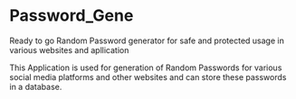 # Password_Gene
Ready to go Random Password generator for safe and protected usage in various websites and apllication

This Application is used for generation of Random Passwords for various social media platforms and other websites and can store these passwords in a database.
